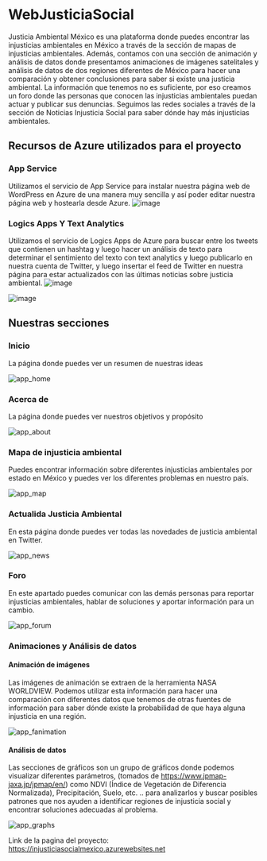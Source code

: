 # WebJusticiaSocial
Justicia Ambiental México es una plataforma donde puedes encontrar las injusticias ambientales en México a través de la sección de mapas de injusticias ambientales. Además, contamos con una sección de animación y análisis de datos donde presentamos animaciones de imágenes satelitales y análisis de datos de dos regiones diferentes de México para hacer una comparación y obtener conclusiones para saber si existe una justicia ambiental. La información que tenemos no es suficiente, por eso creamos un foro donde las personas que conocen las injusticias ambientales puedan actuar y publicar sus denuncias. Seguimos las redes sociales a través de la sección de Noticias Injusticia Social para saber dónde hay más injusticias ambientales.


## Recursos de Azure utilizados para el proyecto

### App Service
Utilizamos el servicio de App Service para instalar nuestra página web de WordPress en Azure de una manera muy sencilla y así poder editar nuestra página web y hostearla desde Azure.
![image](https://user-images.githubusercontent.com/88946816/135946532-c72409f9-1410-4af6-b6c7-8b8e9f5ab48a.png)


### Logics Apps Y Text Analytics
Utilizamos el servicio de Logics Apps de Azure para buscar entre los tweets que contienen un hashtag y luego hacer un análisis de texto para determinar el sentimiento del texto con text analytics y luego publicarlo en nuestra cuenta de Twitter, y luego insertar el feed de Twitter en nuestra página para estar actualizados con las últimas noticias sobre justicia ambiental.
![image](https://user-images.githubusercontent.com/88946816/135945823-eea92aff-88de-4b93-b4b4-779ff2f260ae.png)

![image](https://user-images.githubusercontent.com/88946816/135946297-97332f95-3561-46f2-985f-b9157e661b4d.png)


## Nuestras secciones 

### Inicio
La página donde puedes ver un resumen de nuestras ideas 

![app_home](https://user-images.githubusercontent.com/54288868/135933045-7b5afa0c-874b-4a07-970c-2c6b131f5beb.jpg)

### Acerca de
La página donde puedes ver nuestros objetivos y propósito 

![app_about](https://user-images.githubusercontent.com/54288868/135934631-36c358c0-581d-4ceb-9163-18292d655985.jpg)

### Mapa de injusticia ambiental
Puedes encontrar información sobre diferentes injusticias ambientales por estado en México y puedes ver los diferentes problemas en nuestro país.

![app_map](https://user-images.githubusercontent.com/54288868/135932685-741b48e6-6f94-4cf7-a45c-98f28bd51e93.jpg)

### Actualida Justicia Ambiental
En esta página donde puedes ver todas las novedades de justicia ambiental en Twitter. 

![app_news](https://user-images.githubusercontent.com/54288868/135933265-ba4eca7c-19f5-4176-9420-048cb6fc6d4a.jpg)

### Foro
En este apartado puedes comunicar con las demás personas para reportar injusticias ambientales, hablar de soluciones y aportar información para un cambio. 

![app_forum](https://user-images.githubusercontent.com/54288868/135933582-bbfc237a-db42-45f1-9ca8-b2ff5a269ffa.jpg)

### Animaciones y Análisis de datos 

#### Animación de imágenes

Las imágenes de animación se extraen de la herramienta NASA WORLDVIEW. Podemos utilizar esta información para hacer una comparación con diferentes datos que tenemos de otras fuentes de información para saber dónde existe la probabilidad de que haya alguna injusticia en una región. 

![app_fanimation](https://user-images.githubusercontent.com/54288868/135933922-3c9b7cc7-6c03-4415-a161-88ba8f80d408.jpg)

#### Análisis de datos

Las secciones de gráficos son un grupo de gráficos donde podemos visualizar diferentes parámetros, (tomados de https://www.jpmap-jaxa.jp/jpmap/en/) como NDVI (Índice de Vegetación de Diferencia Normalizada), Precipitación, Suelo, etc. .. para analizarlos y buscar posibles patrones que nos ayuden a identificar regiones de injusticia social y encontrar soluciones adecuadas al problema. 


![app_graphs](https://user-images.githubusercontent.com/54288868/135934136-b3e3448b-2638-413a-97fb-5bb248c6bb00.jpg)





Link de la pagina del proyecto: https://injusticiasocialmexico.azurewebsites.net
